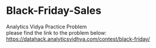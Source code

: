 # Black-Friday-Sales
Analytics Vidya Practice Problem<br>
please find the link to the problem below:<br>
https://datahack.analyticsvidhya.com/contest/black-friday/
